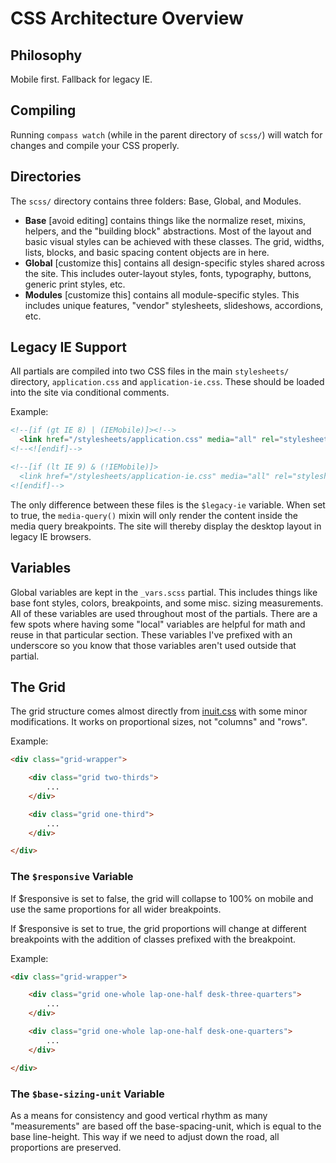# CSS Architecture Overview

## Philosophy

Mobile first. Fallback for legacy IE.

## Compiling

Running `compass watch` (while in the parent directory of `scss/`) will watch for changes and compile your CSS properly.


## Directories

The `scss/` directory contains three folders: Base, Global, and Modules.

- **Base** [avoid editing] contains things like the normalize reset, mixins, helpers, and the "building block" abstractions. Most of the layout and basic visual styles can be achieved with these classes. The grid, widths, lists, blocks, and basic spacing content objects are in here.
- **Global** [customize this] contains all design-specific styles shared across the site. This includes outer-layout styles, fonts, typography, buttons, generic print styles, etc.
- **Modules** [customize this] contains all module-specific styles. This includes unique features, "vendor" stylesheets, slideshows, accordions, etc.


## Legacy IE Support

All partials are compiled into two CSS files in the main `stylesheets/` directory, `application.css` and `application-ie.css`. These should be loaded into the site via conditional comments.

Example:
~~~html
<!--[if (gt IE 8) | (IEMobile)]><!-->
  <link href="/stylesheets/application.css" media="all" rel="stylesheet" type="text/css" />
<!--<![endif]-->

<!--[if (lt IE 9) & (!IEMobile)]>
  <link href="/stylesheets/application-ie.css" media="all" rel="stylesheet" type="text/css" />
<![endif]-->
~~~

The only difference between these files is the `$legacy-ie` variable. When set to true, the `media-query()` mixin will only render the content inside the media query breakpoints. The site will thereby display the desktop layout in legacy IE browsers.


## Variables

Global variables are kept in the `_vars.scss` partial. This includes things like base font styles, colors, breakpoints, and some misc. sizing measurements. All of these variables are used throughout most of the partials. There are a few spots where having some "local" variables are helpful for math and reuse in that particular section. These variables I've prefixed with an underscore so you know that those variables aren't used outside that partial.


## The Grid

The grid structure comes almost directly from [inuit.css](http://inuitcss.com/2012/12/building-grid-systems-with-inuit-css/) with some minor modifications. It works on proportional sizes, not "columns" and "rows".

Example:
~~~html
<div class="grid-wrapper">

    <div class="grid two-thirds">
        ...
    </div>

    <div class="grid one-third">
        ...
    </div>

</div>
~~~

### The `$responsive` Variable

If $responsive is set to false, the grid will collapse to 100% on mobile and use the same proportions for all wider breakpoints.

If $responsive is set to true, the grid proportions will change at different breakpoints with the addition of classes prefixed with the breakpoint.

Example:
~~~html
<div class="grid-wrapper">

    <div class="grid one-whole lap-one-half desk-three-quarters">
        ...
    </div>

    <div class="grid one-whole lap-one-half desk-one-quarters">
        ...
    </div>

</div>
~~~

### The `$base-sizing-unit` Variable

As a means for consistency and good vertical rhythm as many "measurements" are based off the base-spacing-unit, which is equal to the base line-height. This way if we need to adjust down the road, all proportions are preserved.
